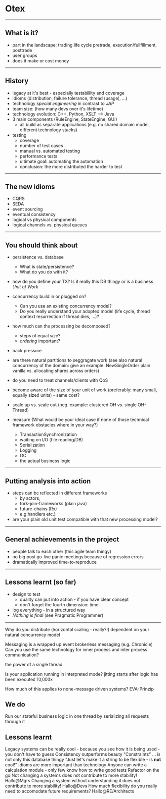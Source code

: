 Otex
====

----

## What is it?
- part in the landscape; trading life cycle pretrade, execution/fullfillment, posttrade
- user groups
- does it make or cost money

----

## History
- legacy at it's best - especially testabillity and coverage
- idioms (distribution, failure tolerance, thread (usage), ...)
- technology _special engineering_ in contrast to _JAP_
- team size: (how many devs over it's lifetime)
- technology evolution: C++, Python, XSLT --> Java
- 3 main components (RuleEngine, StateEngine, GUI)
    - all build as separate applications (e.g. no shared domain model, different technology stacks)
- testing
    - coverage
    - number of test cases
    - manual vs. automated testing
    - performance tests
    - ultimate goal: automating the automation
    - conclusion: the more distributed the harder to test

----

## The new idioms
- CQRS
- SEDA
- event sourcing
- eventual consistency
- logical vs physical components
- logical channels vs. physical queues

----

## You should think about
- persistence vs. database
	- What is state/persistence?
	- What do you do with it?
- how do you define your TX? Is it really this DB thingy or is a business _Unit of Work_
- concurrency build in or plugged on?
    - Can you use an existing concurrency model?
    - Do you really understand your adopted model (life cycle, thread context resurrection if thread dies, ...)?
- how much can the processing be decomposed?
    - steps of equal _size_?
    - _ordering_ important?
- back pressure
- are there natural partitions to seggragate work
    (see also natural concurrency of the domain: give an example:
    NewSingleOrder plain vanilla vs. allocating shares across orders)
- do you need to treat channels/clients with QoS
- become aware of the size of your unit of work (preferably: many small, equally sized units) - same cost?
- scale up vs. scale out (neg. example: clustered OH vs. single OH-Thread)

- measure (What would be your ideal case if none of those technical framework obstacles where in your way?)
	- TransactionSynchronization
	- waiting on I/O (file reading/DB)
	- Serialization
	- Logging
	- GC
	- the actual business logic

----

## Putting analysis into action
- steps can be reflected in different frameworks
    - by actors,
    - fork-join-frameworks (plain java)
    - future-chains (Rx)
    - e.g.handlers etc.)
- are your plain old unit test compatible with that new processing model?

----

## General achievements in the project
- people talk to each other (this agile team thingy)
- no big post go-live panic meetings because of regression errors
- dramatically improved time-to-reproduce

----

## Lessons learnt (so far)
- design to test
    - quality can put into action - if you have clear concept
    - don't forget the fourth dimension: time
- log everything - in a structured way
- _Nothing is final_ (see Pragmatic Programmer)

----




Why do you distribute (horizontal scaling - really?!)
	dependent on your natural concurrency model

Messaging
	is a wrapped up event
	brokerless messaging (e.g. Chronicle)
	Can you use the same technology for inner process and inter process communication?



the power of a single thread

Is your application running in interpreted mode?
	jitting starts after logic has been executed 10,000x

How much of this applies to none-message driven systems? EVA-Prinzip

We do
-----
Run our stateful business logic in one thread by serializing all requests through it


Lessons learnt
--------------
Legacy systems can be really cool - because you see how it is being used - you don't have to guess
Consistency outperforms beauty
"Constraints" ... is not only this database thingy
"Just let's make it a string to be flexible - is __not__ cool!"
Idioms are more important than technology
Anyone can write a calculation module - only few know how to write good tests
Refactor on the go
Not changing a systems does not contribute to more stability! Hallo@Mgrs
Changing a system without understanding it does not contribute to more stability! Hallo@Devs
How much flexibility do you really need to accomodate future requirements? Hallo@RE/Architects